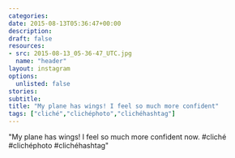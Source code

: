 ```yaml
---
categories:
date: 2015-08-13T05:36:47+00:00
description:
draft: false
resources:
- src: 2015-08-13_05-36-47_UTC.jpg
  name: "header"
layout: instagram
options:
  unlisted: false
stories:
subtitle:
title: "My plane has wings! I feel so much more confident"
tags: ["cliché","clichéphoto","clichéhashtag"]
---
```


"My plane has wings! I feel so much more confident now. #cliché #clichéphoto #clichéhashtag"
